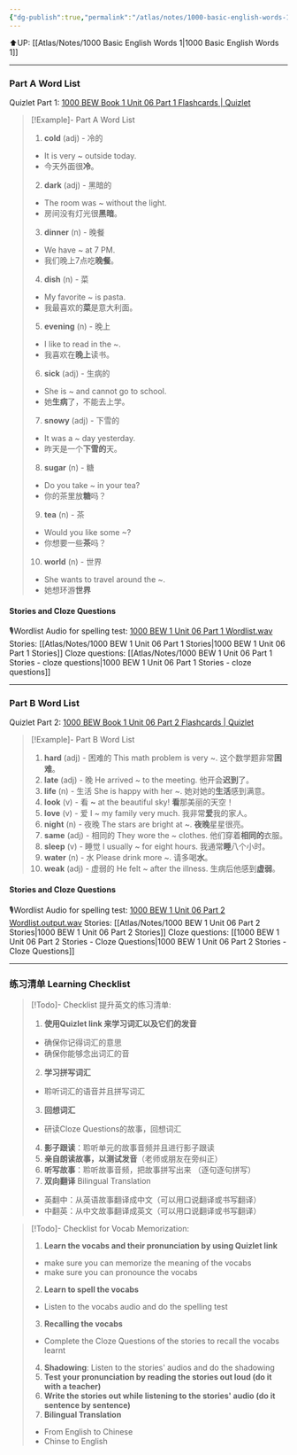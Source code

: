 ```yaml
---
{"dg-publish":true,"permalink":"/atlas/notes/1000-basic-english-words-1-unit-06/"}
---
```


⬆️UP: [[Atlas/Notes/1000 Basic English Words 1\|1000 Basic English Words 1]]

---
### Part A Word List
Quizlet Part 1: [1000 BEW Book 1 Unit 06 Part 1 Flashcards | Quizlet](https://quizlet.com/my/926826691/1000-bew-book-1-unit-06-part-1-flash-cards/?i=1vbzw5&x=1jqt)

> [!Example]- Part A Word List
> 1. **cold** (adj) - 冷的
> 	- It is very ~ outside today. 
> 	- 今天外面很**冷**。
> 2. **dark** (adj) - 黑暗的
> 	- The room was ~ without the light. 
> 	- 房间没有灯光很**黑暗**。
> 3. **dinner** (n) - 晚餐
> 	- We have ~ at 7 PM. 
> 	- 我们晚上7点吃**晚餐**。
> 4. **dish** (n) - 菜
> 	- My favorite ~ is pasta. 
> 	- 我最喜欢的**菜**是意大利面。
> 5. **evening** (n) - 晚上
> 	- I like to read in the ~. 
> 	- 我喜欢在**晚上**读书。
> 6. **sick** (adj) - 生病的
> 	- She is ~ and cannot go to school. 
> 	- 她**生病**了，不能去上学。
> 7. **snowy** (adj) - 下雪的
> 	- It was a ~ day yesterday.
> 	- 昨天是一个**下雪的**天。
> 8. **sugar** (n) - 糖
> 	- Do you take ~ in your tea? 
> 	- 你的茶里放**糖**吗？
> 9. **tea** (n) - 茶
> 	- Would you like some ~?
> 	 - 你想要一些**茶**吗？
>  10. **world** (n) - 世界
> 	 - She wants to travel around the ~. 
> 	 - 她想环游**世界**

#### Stories and Cloze Questions
🎙️Wordlist Audio for spelling test: [1000 BEW 1 Unit 06 Part 1 Wordlist.wav](https://drive.google.com/file/d/1GhtSwjKIxnAyfKvM6rnaid9orGhECOjU/view?usp=drive_link)
Stories: [[Atlas/Notes/1000 BEW 1 Unit 06 Part 1 Stories\|1000 BEW 1 Unit 06 Part 1 Stories]]
Cloze questions: [[Atlas/Notes/1000 BEW 1 Unit 06 Part 1 Stories - cloze questions\|1000 BEW 1 Unit 06 Part 1 Stories - cloze questions]]

---
### Part B Word List
Quizlet Part 2: [1000 BEW Book 1 Unit 06 Part 2 Flashcards | Quizlet](https://quizlet.com/my/926826803/1000-bew-book-1-unit-06-part-2-flash-cards/?i=1vbzw5&x=1jqt)

> [!Example]- Part B Word List
> 1. **hard** (adj) - 困难的
> This math problem is very ~. 
> 这个数学题非常**困难**。
> 2. **late** (adj) - 晚
> He arrived ~ to the meeting. 
> 他开会**迟到**了。
> 3. **life** (n) - 生活
> She is happy with her ~. 
> 她对她的**生活**感到满意。
> 4. **look** (v) - 看
> **~** at the beautiful sky! 
> **看**那美丽的天空！
> 5. **love** (v) - 爱
> I ~ my family very much. 
> 我非常**爱**我的家人。
> 6. **night** (n) - 夜晚
> The stars are bright at ~. 
> **夜晚**星星很亮。
> 7. **same** (adj) - 相同的
> They wore the ~ clothes. 
> 他们穿着**相同的**衣服。
> 8. **sleep** (v) - 睡觉
> I usually ~ for eight hours. 
> 我通常**睡**八个小时。
> 9. **water** (n) - 水
> Please drink more ~. 
> 请多喝**水**。
> 10. **weak** (adj) - 虚弱的
> He felt ~ after the illness. 
> 生病后他感到**虚弱**。

#### Stories and Cloze Questions
🎙️Wordlist Audio for spelling test: [1000 BEW 1 Unit 06 Part 2 Wordlist.output.wav](https://drive.google.com/file/d/1wMmU6LF5afdSRqkRtAA2NUoRS6zlFyqW/view?usp=drive_link)
Stories: [[Atlas/Notes/1000 BEW 1 Unit 06 Part 2 Stories\|1000 BEW 1 Unit 06 Part 2 Stories]]
Cloze questions: [[1000 BEW 1 Unit 06 Part 2 Stories - Cloze Questions\|1000 BEW 1 Unit 06 Part 2 Stories - Cloze Questions]]

---
### 练习清单 Learning Checklist

> [!Todo]- Checklist 提升英文的练习清单:
> 1. **使用Quizlet link 来学习词汇以及它们的发音** 
>	- 确保你记得词汇的意思 
>	- 确保你能够念出词汇的音 
> 2. **学习拼写词汇** 
>	- 聆听词汇的语音并且拼写词汇 
> 3. **回想词汇**
>	- 研读Cloze Questions的故事，回想词汇 
> 4. **影子跟读**：聆听单元的故事音频并且进行影子跟读 
> 5. **亲自朗读故事，以测试发音**（老师或朋友在旁纠正）
> 6. **听写故事**：聆听故事音频，把故事拼写出来 （逐句逐句拼写）
> 7. **双向翻译** Bilingual Translation 
>	- 英翻中：从英语故事翻译成中文（可以用口说翻译或书写翻译）
>	- 中翻英：从中文故事翻译成英文（可以用口说翻译或书写翻译）

> [!Todo]- Checklist for Vocab Memorization:
> 
> 1. **Learn the vocabs and their pronunciation by using Quizlet link**
>	- make sure you can memorize the meaning of the vocabs
>	- make sure you can pronounce the vocabs
> 2. **Learn to spell the vocabs**
>	- Listen to the vocabs audio and do the spelling test
> 3. **Recalling the vocabs**
>	- Complete the Cloze Questions of the stories to recall the vocabs learnt
> 4. **Shadowing**: Listen to the stories' audios and do the shadowing
> 5. **Test your pronunciation by reading the stories out loud (do it with a teacher)**
> 6. **Write the stories out while listening to the stories' audio (do it sentence by sentence)**
> 7. **Bilingual Translation** 
> 	- From English to Chinese
> 	- Chinse to English


